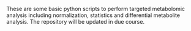 
These are some basic python scripts to perform targeted metabolomic analysis including normalization, statistics and differential metabolite analysis.
The repository will be updated in due course.
